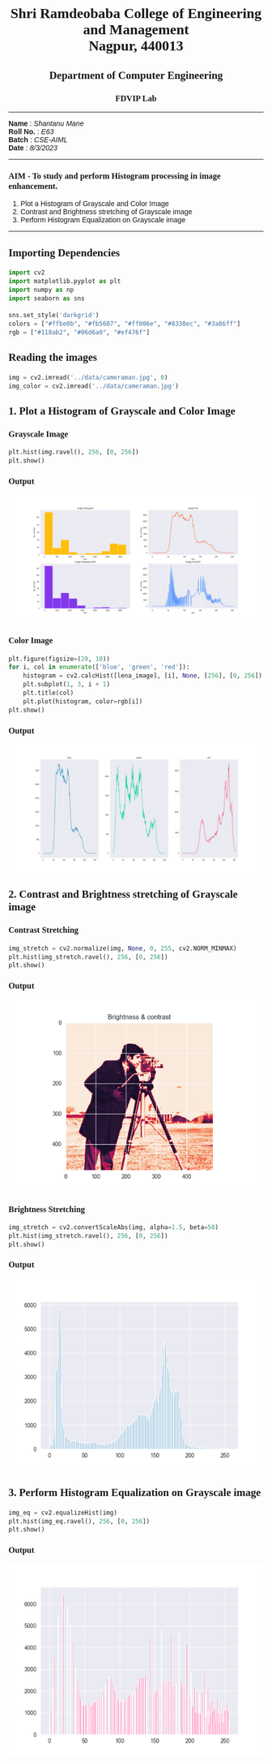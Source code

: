 <style>
h1, h2, h3
{
font-family: "Inria Serif", Times, serif;
    font-variant-ligatures: common-ligatures;
}

body{
    font-family: "IBM Plex Sans", sans-serif;
    font-variant-ligatures: common-ligatures;
}
</style>

# <center>Shri Ramdeobaba College of Engineering and Management<br>Nagpur, 440013</center>

## <center>Department of Computer Engineering</center>

### <center>FDVIP Lab</center>

---

**Name** : _Shantanu Mane_<br>
**Roll No.** : _E63_<br>
**Batch** : _CSE-AIML_<br>
**Date** : _8/3/2023_<br>

---

### AIM - To study and perform Histogram processing in image enhancement.

1. Plot a Histogram of Grayscale and Color Image
2. Contrast and Brightness stretching of Grayscale image
3. Perform Histogram Equalization on Grayscale image

---

## Importing Dependencies

```python
import cv2
import matplotlib.pyplot as plt
import numpy as np
import seaborn as sns

sns.set_style('darkgrid')
colors = ["#ffbe0b", "#fb5607", "#ff006e", "#8338ec", "#3a86ff"]
rgb = ["#118ab2", "#06d6a0", "#ef476f"]
```

## Reading the images

```python
img = cv2.imread('../data/cameraman.jpg', 0)
img_color = cv2.imread('../data/cameraman.jpg')
```

## 1. Plot a Histogram of Grayscale and Color Image

### Grayscale Image

```python
plt.hist(img.ravel(), 256, [0, 256])
plt.show()
```

### Output

![img.png](plots/rgb_hist.png)

### Color Image

```python
plt.figure(figsize=(20, 10))
for i, col in enumerate(['blue', 'green', 'red']):
    histogram = cv2.calcHist([lena_image], [i], None, [256], [0, 256])
    plt.subplot(1, 3, i + 1)
    plt.title(col)
    plt.plot(histogram, color=rgb[i])
plt.show()
```

### Output

![img.png](plots/color.png)

## 2. Contrast and Brightness stretching of Grayscale image

### Contrast Stretching

```python
img_stretch = cv2.normalize(img, None, 0, 255, cv2.NORM_MINMAX)
plt.hist(img_stretch.ravel(), 256, [0, 256])
plt.show()
```

### Output

![img.png](plots/cs.png)

### Brightness Stretching

```python
img_stretch = cv2.convertScaleAbs(img, alpha=1.5, beta=50)
plt.hist(img_stretch.ravel(), 256, [0, 256])
plt.show()
```

### Output

![img.png](plots/bs.png)

## 3. Perform Histogram Equalization on Grayscale image

```python
img_eq = cv2.equalizeHist(img)
plt.hist(img_eq.ravel(), 256, [0, 256])
plt.show()
```

### Output

![img.png](img.png)